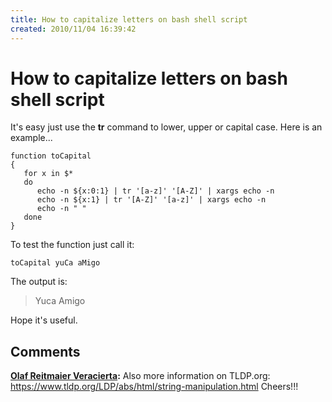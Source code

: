 ```yaml
---
title: How to capitalize letters on bash shell script
created: 2010/11/04 16:39:42
---
```


# How to capitalize letters on bash shell script

It's easy just use the **tr** command to lower, upper or capital case. Here is an example... 
    
    
    function toCapital
    {
       for x in $*
       do
          echo -n ${x:0:1} | tr '[a-z]' '[A-Z]' | xargs echo -n
          echo -n ${x:1} | tr '[A-Z]' '[a-z]' | xargs echo -n
          echo -n " "
       done
    }
    

To test the function just call it: 
    
    
    toCapital yuCa aMigo
    

The output is: 

> Yuca Amigo

Hope it's useful.

## Comments

**[Olaf Reitmaier Veracierta](#2232 "2010-11-05 15:19:22"):** Also more information on TLDP.org: https://www.tldp.org/LDP/abs/html/string-manipulation.html Cheers!!!

